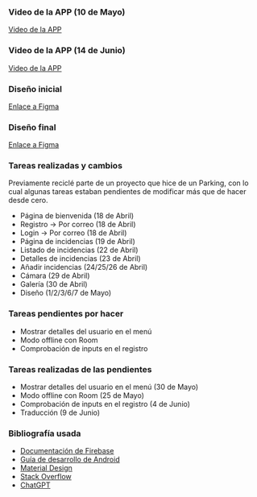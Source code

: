 ### Video de la APP (10 de Mayo)
[Video de la APP](https://www.youtube.com/watch?v=yJ3HbtzjHZA)

### Video de la APP (14 de Junio)
[Video de la APP](https://www.youtube.com/watch?v=yJ3HbtzjHZA)

### Diseño inicial
[Enlace a Figma](https://www.figma.com/file/RbhNW7L3FnECijbmcXBhSU/Untitled?type=design&node-id=0-1&mode=design&t=hFcrKQQai9hJStWj-0)

### Diseño final
[Enlace a Figma](https://www.figma.com/design/6G0rxVAfIxGvPJf4z0VU48/Untitled?node-id=0-1&t=7WG5uxCH2etG3Zoa-0)

### Tareas realizadas y cambios
Previamente reciclé parte de un proyecto que hice de un Parking, con lo cual algunas tareas estaban pendientes de modificar más que de hacer desde cero.

- Página de bienvenida (18 de Abril)
- Registro → Por correo (18 de Abril)
- Login → Por correo (18 de Abril)
- Página de incidencias (19 de Abril)
- Listado de incidencias (22 de Abril)
- Detalles de incidencias (23 de Abril)
- Añadir incidencias (24/25/26 de Abril)
- Cámara (29 de Abril)
- Galería (30 de Abril)
- Diseño (1/2/3/6/7 de Mayo)

### Tareas pendientes por hacer
- Mostrar detalles del usuario en el menú
- Modo offline con Room
- Comprobación de inputs en el registro

### Tareas realizadas de las pendientes
- Mostrar detalles del usuario en el menú (30 de Mayo)
- Modo offline con Room (25 de Mayo)
- Comprobación de inputs en el registro (4 de Junio)
- Traducción (9 de Junio)

### Bibliografía usada
- [Documentación de Firebase](https://firebase.google.com/docs?hl=es-419)
- [Guía de desarrollo de Android](https://developer.android.com/guide?hl=es-419)
- [Material Design](https://m3.material.io/)
- [Stack Overflow](https://stackoverflow.co/teams/)
- [ChatGPT](https://chatgpt.com/)

